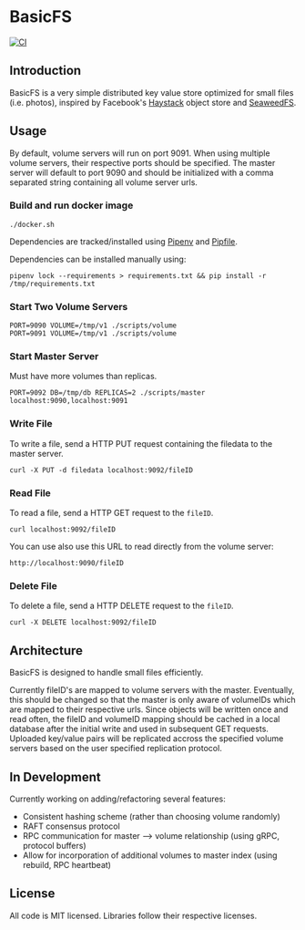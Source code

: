 # BasicFS

[![CI](https://github.com/markoelez/basicfs/actions/workflows/ci.yaml/badge.svg)](https://github.com/markoelez/basicfs/actions/workflows/ci.yaml)


## Introduction

BasicFS is a very simple distributed key value store optimized for small files (i.e. photos), inspired by Facebook's [Haystack](https://www.usenix.org/legacy/event/osdi10/tech/full_papers/Beaver.pdf) object store and [SeaweedFS](https://github.com/chrislusf/seaweedfs).

## Usage

By default, volume servers will run on port 9091. When using multiple volume servers, their respective ports should be specified. The master server will default to port 9090 and should be initialized with a comma separated string containing all volume server urls.

### Build and run docker image

```
./docker.sh
```
Dependencies are tracked/installed using [Pipenv](https://pipenv.pypa.io/en/stable/) and [Pipfile](https://github.com/pypa/pipfile).

Dependencies can be installed manually using:

```
pipenv lock --requirements > requirements.txt && pip install -r /tmp/requirements.txt
```

### Start Two Volume Servers

```
PORT=9090 VOLUME=/tmp/v1 ./scripts/volume
PORT=9091 VOLUME=/tmp/v1 ./scripts/volume
```

### Start Master Server

Must have more volumes than replicas. 

```
PORT=9092 DB=/tmp/db REPLICAS=2 ./scripts/master localhost:9090,localhost:9091
```

### Write File

To write a file, send a HTTP PUT request containing the filedata to the master server.

```
curl -X PUT -d filedata localhost:9092/fileID
```

### Read File

To read a file, send a HTTP GET request to the `fileID`.

```
curl localhost:9092/fileID
```

You can use also use this URL to read directly from the volume server:

```
http://localhost:9090/fileID
```

### Delete File

To delete a file, send a HTTP DELETE request to the `fileID`.

```
curl -X DELETE localhost:9092/fileID
```

## Architecture

BasicFS is designed to handle small files efficiently.

Currently fileID's are mapped to volume servers with the master. Eventually, this should be changed so that the master is only aware of volumeIDs which are mapped to their respective urls. Since objects will be written once and read often, the fileID and volumeID mapping should be cached in a local database after the initial write and used in subsequent GET requests. Uploaded key/value pairs will be replicated accross the specified volume servers based on the user specified replication protocol.

## In Development

Currently working on adding/refactoring several features:

- Consistent hashing scheme (rather than choosing volume randomly)
- RAFT consensus protocol
- RPC communication for master --> volume relationship (using gRPC, protocol buffers)
- Allow for incorporation of additional volumes to master index (using rebuild, RPC heartbeat)

## License

All code is MIT licensed. Libraries follow their respective licenses.

